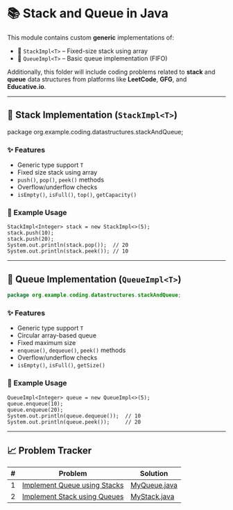 # 📚 Stack and Queue in Java

This module contains custom **generic** implementations of:

- 🥞 `StackImpl<T>` – Fixed-size stack using array
- 🚶 `QueueImpl<T>` – Basic queue implementation (FIFO)

Additionally, this folder will include coding problems related to **stack** and **queue** data structures from platforms
like **LeetCode**, **GFG**, and **Educative.io**.

---

## 🧱 Stack Implementation (`StackImpl<T>`)

package org.example.coding.datastructures.stackAndQueue;

### ✨ Features

- Generic type support `T`
- Fixed size stack using array
- `push()`, `pop()`, `peek()` methods
- Overflow/underflow checks
- `isEmpty()`, `isFull()`, `top()`, `getCapacity()`

### 📘 Example Usage

```
StackImpl<Integer> stack = new StackImpl<>(5);
stack.push(10);
stack.push(20);
System.out.println(stack.pop());  // 20
System.out.println(stack.peek()); // 10
```

---

## 🔁 Queue Implementation (`QueueImpl<T>`)

```java
package org.example.coding.datastructures.stackAndQueue;
```

### ✨ Features

- Generic type support `T`
- Circular array-based queue
- Fixed maximum size
- `enqueue()`, `dequeue()`, `peek()` methods
- Overflow/underflow checks
- `isEmpty()`, `isFull()`, `getSize()`

### 📘 Example Usage

```
QueueImpl<Integer> queue = new QueueImpl<>(5);
queue.enqueue(10);
queue.enqueue(20);
System.out.println(queue.dequeue());  // 10
System.out.println(queue.peek());     // 20
```

---

## 📈 Problem Tracker

| # | Problem                                                                                                 | Solution                       |
|---|---------------------------------------------------------------------------------------------------------|--------------------------------|
| 1 | [Implement Queue using Stacks](https://leetcode.com/problems/implement-queue-using-stacks/description/) | [MyQueue.java](./MyQueue.java) |
| 2 | [Implement Stack using Queues](https://leetcode.com/problems/implement-stack-using-queues/description/) | [MyStack.java](./MyStack.java) |
